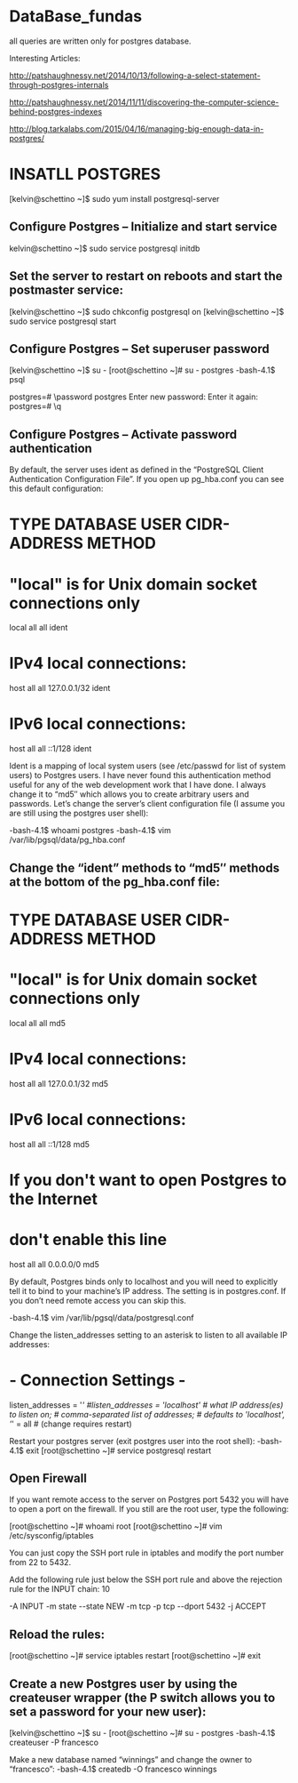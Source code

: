 DataBase_fundas
===============

all queries are written only for postgres database.


Interesting Articles:

http://patshaughnessy.net/2014/10/13/following-a-select-statement-through-postgres-internals

http://patshaughnessy.net/2014/11/11/discovering-the-computer-science-behind-postgres-indexes

http://blog.tarkalabs.com/2015/04/16/managing-big-enough-data-in-postgres/


INSATLL POSTGRES
================

[kelvin@schettino ~]$ sudo yum install postgresql-server


Configure Postgres – Initialize and start service
--------------------------------------------------
kelvin@schettino ~]$ sudo service postgresql initdb


Set the server to restart on reboots and start the postmaster service:
-----------------------------------------------------------------------
[kelvin@schettino ~]$ sudo chkconfig postgresql on
[kelvin@schettino ~]$ sudo service postgresql start


Configure Postgres – Set superuser password
--------------------------------------------
[kelvin@schettino ~]$ su -
[root@schettino ~]# su - postgres
-bash-4.1$ psql

postgres=# \password postgres
Enter new password:
Enter it again:
postgres=# \q



Configure Postgres – Activate password authentication
-------------------------------------------------------
By default, the server uses ident as defined in the “PostgreSQL Client Authentication Configuration File”.
If you open up pg_hba.conf you can see this default configuration:

# TYPE  DATABASE    USER        CIDR-ADDRESS          METHOD
 
# "local" is for Unix domain socket connections only
local   all         all                               ident
# IPv4 local connections:
host    all         all         127.0.0.1/32          ident
# IPv6 local connections:
host    all         all         ::1/128               ident

Ident is a mapping of local system users (see /etc/passwd for list of system users) to Postgres users.
I have never found this authentication method useful for any of the web development work that I have done. I always change it to “md5″ which allows you to create arbitrary users and passwords.
Let’s change the server’s client configuration file (I assume you are still using the postgres user shell):


-bash-4.1$ whoami
postgres
-bash-4.1$ vim /var/lib/pgsql/data/pg_hba.conf


Change the “ident” methods to “md5″ methods at the bottom of the pg_hba.conf file:
----------------------------------------------------------------------------------

# TYPE  DATABASE    USER        CIDR-ADDRESS          METHOD
 
# "local" is for Unix domain socket connections only
local   all         all                               md5
# IPv4 local connections:
host    all         all         127.0.0.1/32          md5
# IPv6 local connections:
host    all         all         ::1/128               md5
# If you don't want to open Postgres to the Internet
# don't enable this line
host    all         all         0.0.0.0/0             md5



By default, Postgres binds only to localhost and you will need to explicitly tell it to bind to your machine’s IP address. The setting is in postgres.conf. If you don’t need remote access you can skip this.

-bash-4.1$ vim /var/lib/pgsql/data/postgresql.conf

Change the listen_addresses setting to an asterisk to listen to all available IP addresses:

# - Connection Settings -
 
listen_addresses = '*'
#listen_addresses = 'localhost'         # what IP address(es) to listen on;
                                        # comma-separated list of addresses;
                                        # defaults to 'localhost', '*' = all
                                        # (change requires restart)


Restart your postgres server (exit postgres user into the root shell):
-bash-4.1$ exit
[root@schettino ~]# service postgresql restart



Open Firewall
----------------
If you want remote access to the server on Postgres port 5432 you will have to open a port on the firewall.
If you still are the root user, type the following:

[root@schettino ~]# whoami
root
[root@schettino ~]# vim /etc/sysconfig/iptables

You can just copy the SSH port rule in iptables and modify the port number from 22 to 5432.

Add the following rule just below the SSH port rule and above the rejection rule for the INPUT chain:
10

-A INPUT -m state --state NEW -m tcp -p tcp --dport 5432 -j ACCEPT


Reload the rules:
------------------
[root@schettino ~]# service iptables restart
[root@schettino ~]# exit


Create a new Postgres user by using the createuser wrapper (the P switch allows you to set a password for your new user):
---------------------------------------------------------------------------------------------------------
[kelvin@schettino ~]$ su -
[root@schettino ~]# su - postgres
-bash-4.1$ createuser -P francesco


Make a new database named “winnings” and change the owner to “francesco”:
-bash-4.1$ createdb -O francesco winnings











